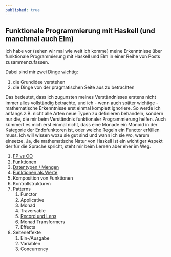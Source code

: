 ```yaml
---
published: true
---
```

## Funktionale Programmierung mit Haskell (und manchmal auch Elm)

Ich habe vor (sehen wir mal wie weit ich komme) meine Erkenntnisse über funktionale Programmierung mit Haskell und Elm in einer Reihe von Posts zusammenzufassen. 

Dabei sind mir zwei Dinge wichtig:

1. die Grundidee verstehen
1. die Dinge von der pragmatischen Seite aus zu betrachten
  
Das bedeutet, dass ich zugunsten meines Verständnisses erstens nicht immer alles vollständig betrachte, und ich - wenn auch später wichtige - mathematische Erkenntnisse erst einmal komplett ignoriere. So werde ich anfangs z.B. nicht alle Arten neue Typen zu definieren behandeln, sondern nur die, die mir beim Verständnis funktionaler Programmierung helfen. Auch kümmert es mich erst einmal nicht, dass eine Monade ein Monoid in der Kategorie der Endofunktoren ist, oder welche Regeln ein Functor erfüllen muss. Ich will wissen wozu sie gut sind und wann ich sie wo, warum einsetze. Ja, die mathematische Natur von Haskell ist ein wichtiger Aspekt der für die Sprache spricht, steht mir beim Lernen aber eher im Weg.

1. [FP vs OO](/haskell/fp-vs-oo)
1. [Funktionen](/haskell/Funktionen)
1. [Datentypen / Mengen](/haskell/Datentypen)
1. [Funktionen als Werte](/haskell/Funktionen-als-Werte)
1. Komposition von Funktionen
1. Kontrollstrukturen
1. Patterns
    1. Functor
    1. Applicative
    1. Monad
    1. Traversable
    1. [Record und Lens](/haskell/Records-Lenses)
    1. Monad Transformers
    1. Effects
1. Seiteneffekte
    1. Ein-/Ausgabe
    1. Variablen
    1. Concurrency
